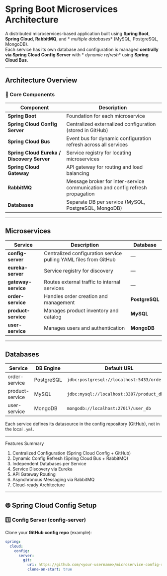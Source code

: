 # Spring Boot Microservices Architecture

A distributed microservices-based application built using **Spring Boot**, **Spring Cloud**, **RabbitMQ**, and *
*multiple databases** (MySQL, PostgreSQL, MongoDB).  
Each service has its own database and configuration is managed **centrally via Spring Cloud Config Server** with *
*dynamic refresh** using **Spring Cloud Bus**.

---

## Architecture Overview

### 🔧 Core Components

| Component                                  | Description                                                                   |
|--------------------------------------------|-------------------------------------------------------------------------------|
| **Spring Boot**                            | Foundation for each microservice                                              |
| **Spring Cloud Config Server**             | Centralized externalized configuration (stored in GitHub)                     |
| **Spring Cloud Bus**                       | Event bus for dynamic configuration refresh across all services               |
| **Spring Cloud Eureka / Discovery Server** | Service registry for locating microservices                                   |
| **Spring Cloud Gateway**                   | API gateway for routing and load balancing                                    |
| **RabbitMQ**                               | Message broker for inter-service communication and config refresh propagation |
| **Databases**                              | Separate DB per service (MySQL, PostgreSQL, MongoDB)                          |

---

## Microservices

| Service             | Description                                                      | Database       |
|---------------------|------------------------------------------------------------------|----------------|
| **config-server**   | Centralized configuration service pulling YAML files from GitHub | —              |
| **eureka-server**   | Service registry for discovery                                   | —              |
| **gateway-service** | Routes external traffic to internal services                     | —              |
| **order-service**   | Handles order creation and management                            | **PostgreSQL** |
| **product-service** | Manages product inventory and catalog                            | **MySQL**      |
| **user-service**    | Manages users and authentication                                 | **MongoDB**    |

---

## Databases

| Service         | DB Engine  | Default URL                                 |
|-----------------|------------|---------------------------------------------|
| order-service   | PostgreSQL | `jdbc:postgresql://localhost:5433/order_db` |
| product-service | MySQL      | `jdbc:mysql://localhost:3307/product_db`    |
| user-service    | MongoDB    | `mongodb://localhost:27017/user_db`         |

Each service defines its datasource in the config repository (GitHub), not in the local `.yml`.

---

Features Summary

1. Centralized Configuration (Spring Cloud Config + GitHub)
2. Dynamic Config Refresh (Spring Cloud Bus + RabbitMQ)
3. Independent Databases per Service
4. Service Discovery via Eureka
5. API Gateway Routing
6. Asynchronous Messaging via RabbitMQ
7. Cloud-ready Architecture

---

## 🌐 Spring Cloud Config Setup

### 1️⃣ Config Server (config-server)

Clone your **GitHub config repo** (example):

```yaml
spring:
  cloud:
    config:
      server:
        git:
          uri: https://github.com/<your-username>/microservice-config-repo
          clone-on-start: true
